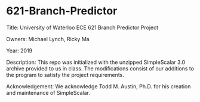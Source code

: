 # 621-Branch-Predictor
Title: University of Waterloo ECE 621 Branch Predictor Project

Owners: Michael Lynch, Ricky Ma

Year: 2019

Description:
This repo was initialized with the unzipped SimpleScalar 3.0 archive provided to us in class.
The modifications consist of our additions to the program to satisfy the project requirements.

Acknowledgement:
We acknowledge Todd M. Austin, Ph.D. for his creation and maintenance of SimpleScalar.
